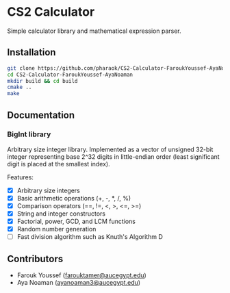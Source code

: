 # CS2 Calculator

Simple calculator library and mathematical expression parser.

## Installation

```bash
git clone https://github.com/pharaok/CS2-Calculator-FaroukYoussef-AyaNoaman.git
cd CS2-Calculator-FaroukYoussef-AyaNoaman
mkdir build && cd build
cmake ..
make
```

## Documentation

### BigInt library

Arbitrary size integer library.
Implemented as a vector of unsigned 32-bit integer representing base 2^32 digits in little-endian order
(least significant digit is placed at the smallest index).

Features:

- [x] Arbitrary size integers
- [x] Basic arithmetic operations (+, -, \*, /, %)
- [x] Comparison operators (==, !=, <, >, <=, >=)
- [x] String and integer constructors
- [x] Factorial, power, GCD, and LCM functions
- [x] Random number generation
- [ ] Fast division algorithm such as Knuth's Algorithm D

## Contributors

- Farouk Youssef (farouktamer@aucegypt.edu)
- Aya Noaman (ayanoaman3@aucegypt.edu)
